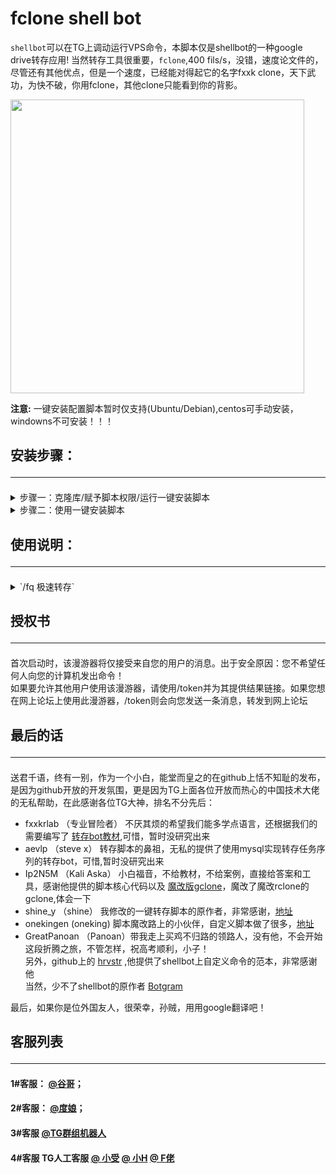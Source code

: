 # fclone shell bot

`shellbot`可以在TG上调动运行VPS命令，本脚本仅是shellbot的一种google drive转存应用!
当然转存工具很重要，`fclone`,400 fils/s，没错，速度论文件的，尽管还有其他优点，但是一个速度，已经能对得起它的名字fxxk clone，天下武功，为快不破，你用fclone，其他clone只能看到你的背影。

<img src="https://github.com/cgkings/gclone_shell_bot/blob/master/images/bot.gif" height="470px">

**注意:** 一键安装配置脚本暂时仅支持(Ubuntu/Debian),centos可手动安装，windowns不可安装！！！

## 安装步骤：<hr />

<details>
<summary>步骤一：克隆库/赋予脚本权限/运行一键安装脚本</summary>
 
```
git clone https://github.com/cgkings/fclone_shell_bot.git && sudo chmod -R 777 ~/fclone_shell_bot/ && sh -c /root/fclone_shell_bot/fcshell.sh
```

</details>
<details>
<summary>步骤二：使用一键安装脚本</summary>

<details>
  <summary>使用场景Ⅰ：完全安装</summary>

  如果你首次使用fclone shell bot，请按以下步骤**0 完全安装**：

  1. 点选**0 完全安装**

  2. 点选**10 修改 bot配置**

     填写bot的token和你的TG ID，不知道这是啥？问本文末尾的客服人员
            
  3. 点选**15 修改 脚本转存参数ini**
   
     3.1 填写你的clone账号名
   
     3.2 填写转存ID

     3.3 修改转存参数（可选）

  4. 点选**5 启动 bot**

     此默认为后台启动bot，当前看不到运行的，想看?`tmux a -t shellbot`去后台看吧

  5. 点选**13 查看 脚本快捷命令**
   
     5.1 复制快捷命令

     5.2 TG找[bot大爹](https://t.me/BotFather)，选择你的bot，输入`/setcommands`，粘贴快捷命令

     5.3 在你的bot，在聊天栏，点【/】，选择你想使用的功能即可！

  </details>
  <details>
  <summary>使用场景Ⅱ：部分安装</summary>

  如果你已经安装过环境或者shellbot，可以根据需要进行点选安装

  **注意：无论怎么选，`4 安装更新 转存脚本`不可缺少，那是给权限，给脚本别名的，你不装，进了bot也用不了脚本！
  
  </details>
  </details>

## 使用说明：<hr />

<details>
<summary> `/fq 极速转存` </summary>
 
支持任务队列

</details>




## 授权书<hr />
首次启动时，该漫游器将仅接受来自您的用户的消息。出于安全原因：您不希望任何人向您的计算机发出命令！<br>
如果要允许其他用户使用该漫游器，请使用/token并为其提供结果链接。如果您想在网上论坛上使用此漫游器，/token则会向您发送一条消息，转发到网上论坛<br> 

## 最后的话<hr />

送君千语，终有一别，作为一个小白，能堂而皇之的在github上恬不知耻的发布，是因为github开放的开发氛围，更是因为TG上面各位开放而热心的中国技术大佬的无私帮助，在此感谢各位TG大神，排名不分先后：<br>
* fxxkrlab （专业冒险者） 不厌其烦的希望我们能多学点语言，还根据我们的需要编写了 [转存bot教材](https://github.com/fxxkrlab/iCopy),可惜，暂时没研究出来<br>
* aevlp （steve x） 转存脚本的鼻祖，无私的提供了使用mysql实现转存任务序列的转存bot，可惜,暂时没研究出来<br>
* Ip2N5M （Kali Aska） 小白福音，不给教材，不给案例，直接给答案和工具，感谢他提供的脚本核心代码以及 [魔改版gclone](https://github.com/mawaya/rclone)，魔改了魔改rclone的gclone,体会一下 <br>
* shine_y （shine） 我修改的一键转存脚本的原作者，非常感谢，[地址](https://github.com/vcfe/gd) <br>
* onekingen (oneking) 脚本魔改路上的小伙伴，自定义脚本做了很多，[地址](https://github.com/vitaminx/gclone-assistant) <br>
* GreatPanoan （Panoan）带我走上买鸡不归路的领路人，没有他，不会开始这段折腾之旅，不管怎样，祝高考顺利，小子！<br>
另外，github上的 [hrvstr](https://github.com/) ,他提供了shellbot上自定义命令的范本，非常感谢他 <br>
当然，少不了shellbot的原作者 [Botgram](https://botgram.js.org)  <br>

最后，如果你是位外国友人，很荣幸，孙贼，用用google翻译吧！

## 客服列表<hr />

#### 1#客服： [@谷哥](https://www.google.com)；

#### 2#客服： [@度娘](https://www.baidu.com)；

#### 3#客服   [@TG群组机器人](https://t.me/sharegdrive)

#### 4#客服   **TG人工客服**  [@ 小受](https://t.me/onekings) [@ 小H](https://t.me/waihoe89) [@ F佬](https://t.me/fxxkrlab)
